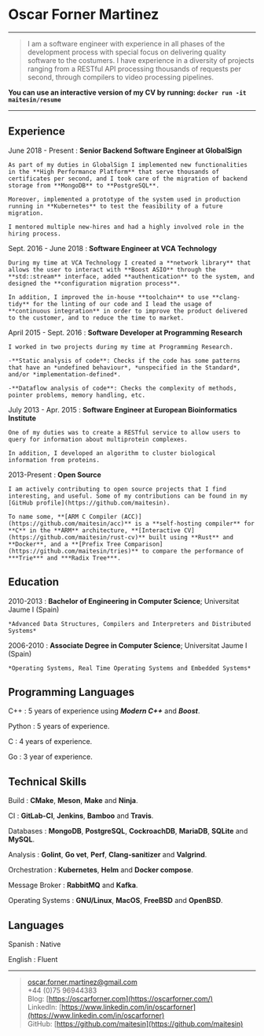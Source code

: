 Oscar Forner Martinez
============

----

> I am a software engineer with experience in all phases of the development process with special focus on delivering quality software to the costumers. I have experience in a diversity of projects ranging from a RESTful API processing thousands of requests per second, through compilers to video processing pipelines.

**You can use an interactive version of my CV by running: `docker run -it maitesin/resume`**

----

Experience
----------

June 2018 - Present
:   **Senior Backend Software Engineer at GlobalSign**

    As part of my duties in GlobalSign I implemented new functionalities in the **High Performance Platform** that serve thousands of certificates per second, and I took care of the migration of backend storage from **MongoDB** to **PostgreSQL**.

    Moreover, implemented a prototype of the system used in production running in **Kubernetes** to test the feasibility of a future migration.
    
    I mentored multiple new-hires and had a highly involved role in the hiring process. 

Sept. 2016 - June 2018
:   **Software Engineer at VCA Technology**

    During my time at VCA Technology I created a **network library** that allows the user to interact with **Boost ASIO** through the **std::stream** interface, added **authentication** to the system, and designed the **configuration migration process**.
    
    In addition, I improved the in-house **toolchain** to use **clang-tidy** for the linting of our code and I lead the usage of **continuous integration** in order to improve the product delivered to the customer, and to reduce the time to market.

April 2015 - Sept. 2016
:   **Software Developer at Programming Research**

    I worked in two projects during my time at Programming Research.

    -**Static analysis of code**: Checks if the code has some patterns that have an *undefined behaviour*, *unspecified in the Standard*, and/or *implementation-defined*.

    -**Dataflow analysis of code**: Checks the complexity of methods, pointer problems, memory handling, etc.

July 2013 - Apr. 2015
:   **Software Engineer at European Bioinformatics Institute**

    One of my duties was to create a RESTful service to allow users to query for information about multiprotein complexes.

    In addition, I developed an algorithm to cluster biological information from proteins.

2013-Present
:   **Open Source**

    I am actively contributing to open source projects that I find interesting, and useful. Some of my contributions can be found in my [GitHub profile](https://github.com/maitesin).

    To name some, **[ARM C Compiler (ACC)](https://github.com/maitesin/acc)** is a **self-hosting compiler** for **C** in the **ARM** architecture, **[Interactive CV](https://github.com/maitesin/rust-cv)** built using **Rust** and **Docker**, and a **[Prefix Tree Comparison](https://github.com/maitesin/tries)** to compare the performance of ***Trie*** and ***Radix Tree***.

[comment]: # (Courses)

[comment]: # (April 2016:   **LFD331: Developing Linux Device Drivers**; Linux Foundation)

[comment]: # (March 2016:   **LFD320: Linux Kernel Internals and Debugging**; Linux Foundation)

[comment]: # (August 2015:   **Agile for developers**; Accelebrate)

[comment]: # (November 2014:   **Algorithms, Part II**; Coursera, Princeton University)

[comment]: # (September 2014:   **Algorithms, Part I**; Coursera, Princeton University)


Education
---------

2010-2013
:   **Bachelor of Engineering in Computer Science**; Universitat Jaume I (Spain)

    *Advanced Data Structures, Compilers and Interpreters and Distributed Systems*

2006-2010
:   **Associate Degree in Computer Science**; Universitat Jaume I (Spain)

    *Operating Systems, Real Time Operating Systems and Embedded Systems*


Programming Languages
--------------------

C++
:   5 years of experience using ***Modern C++*** and ***Boost***.

Python
:   5 years of experience.

C
:   4 years of experience.

Go
:   3 year of experience.

[comment]: # (Rust:   6 months of experience.)

Technical Skills
----------------

Build
:   **CMake**, **Meson**, **Make** and **Ninja**.

CI
:   **GitLab-CI**, **Jenkins**, **Bamboo** and **Travis**.

Databases
:   **MongoDB**, **PostgreSQL**, **CockroachDB**, **MariaDB**, **SQLite** and **MySQL**.

Analysis
:   **Golint**, **Go vet**, **Perf**, **Clang-sanitizer** and **Valgrind**.

Orchestration
:   **Kubernetes**, **Helm** and **Docker compose**.

Message Broker
:   **RabbitMQ** and  **Kafka**.

Operating Systems
:   **GNU/Linux**, **MacOS**, **FreeBSD** and **OpenBSD**.

Languages
---------
Spanish
:   Native

English
:   Fluent

----

> <oscar.forner.martinez@gmail.com> \
> +44 (0)75 96944383 \
> Blog: [https://oscarforner.com](https://oscarforner.com/) \
> LinkedIn: [https://www.linkedin.com/in/oscarforner](https://www.linkedin.com/in/oscarforner) \
> GitHub: [https://github.com/maitesin](https://github.com/maitesin)
